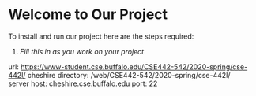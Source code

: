 # Welcome to Our Project
To install and run our project here are the steps required:
1. _Fill this in as you work on your project_

url: https://www-student.cse.buffalo.edu/CSE442-542/2020-spring/cse-442l/
cheshire directory: /web/CSE442-542/2020-spring/cse-442l/
<br />server host: cheshire.cse.buffalo.edu            port: 22
